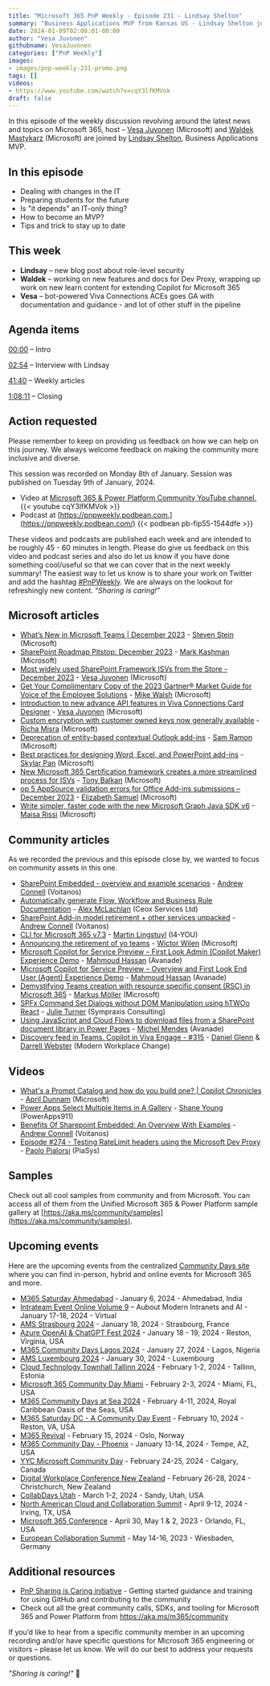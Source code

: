 ```yaml
---
title: "Microsoft 365 PnP Weekly - Episode 231 - Lindsay Shelton"
summary: "Business Applications MVP from Kansas US - Lindsay Shelton joins Microsoft’s Vesa Juvonen and Waldek Mastykarz in a discussion on her career path and community involvement."
date: 2024-01-09T02:00:01-00:00
author: "Vesa Juvonen"
githubname: VesaJuvonen
categories: ["PnP Weekly"]
images:
- images/pnp-weekly-231-promo.png
tags: []
videos:
- https://www.youtube.com/watch?v=cqY3lfKMVok
draft: false
---
```


In this episode of the weekly discussion revolving around the latest news and topics on Microsoft 365, host – [Vesa Juvonen](http://twitter.com/vesajuvonen) (Microsoft) and [Waldek Mastykarz](http://twitter.com/waldekm) (Microsoft) are joined by [Lindsay Shelton](https://twitter.com/LShelton_Tech), Business Applications MVP.


## In this episode

- Dealing with changes in the IT
- Preparing students for the future
- Is "it depends" an IT-only thing?
- How to become an MVP?
- Tips and trick to stay up to date

## This week

- **Lindsay** – new blog post about role-level security
- **Waldek** – working on new features and docs for Dev Proxy, wrapping up work on new learn content for extending Copilot for Microsoft 365
- **Vesa** – bot-powered Viva Connections ACEs goes GA with documentation and guidance - and lot of other stuff in the pipeline


## Agenda items

[00:00](https://www.youtube.com/watch?v=cqY3lfKMVok&t=0s) – Intro

[02:54](https://www.youtube.com/watch?v=cqY3lfKMVok&t=174s) – Interview with Lindsay

[41:40](https://www.youtube.com/watch?v=cqY3lfKMVok&t=2500s) – Weekly articles

[1:08:11](https://www.youtube.com/watch?v=cqY3lfKMVok&t=4091s) – Closing

## Action requested

Please remember to keep on providing us feedback on how we can help on this journey. We always welcome feedback on making the community more inclusive and diverse.

This session was recorded on Monday 8th of January. Session was published on Tuesday 9th of January, 2024.

*   Video at [Microsoft 365 & Power Platform Community YouTube channel.](https://aka.ms/m365pnp-videos)
    {{< youtube cqY3lfKMVok >}}
*   Podcast at [https://pnpweekly.podbean.com.](https://pnpweekly.podbean.com/)
    {{< podbean pb-fip55-1544dfe >}}

These videos and podcasts are published each week and are intended to be roughly 45 - 60 minutes in length.  Please do give us feedback on this video and podcast series and also do let us know if you have done something cool/useful so that we can cover that in the next weekly summary! The easiest way to let us know is to share your work on Twitter and add the hashtag [#PnPWeekly](https://twitter.com/search?q=%23pnpweekly). We are always on the lookout for refreshingly new content. “_Sharing is caring!”_ 

## Microsoft articles

* [What’s New in Microsoft Teams | December 2023](https://techcommunity.microsoft.com/t5/microsoft-teams-blog/what-s-new-in-microsoft-teams-december-2023/ba-p/4019984) - [Steven Stein](https://www.linkedin.com/in/steven-stein-219a8251/) (Microsoft)
* [SharePoint Roadmap Pitstop: December 2023](https://techcommunity.microsoft.com/t5/microsoft-sharepoint-blog/sharepoint-roadmap-pitstop-december-2023/ba-p/4016731) - [Mark Kashman](https://www.linkedin.com/in/mark-kashman/) (Microsoft)
* [Most widely used SharePoint Framework ISVs from the Store - December 2023](https://techcommunity.microsoft.com/t5/microsoft-sharepoint-blog/most-widely-used-sharepoint-framework-isvs-from-the-store/ba-p/4023737) - [Vesa Juvonen](https://www.linkedin.com/in/vesajuvonen/) (Microsoft)
* [Get Your Complimentary Copy of the 2023 Gartner® Market Guide for Voice of the Employee Solutions](https://techcommunity.microsoft.com/t5/microsoft-viva-blog/get-your-complimentary-copy-of-the-2023-gartner-market-guide-for/ba-p/4019947) - [Mike Walsh](https://www.linkedin.com/in/mikenwalsh/) (Microsoft)
* [Introduction to new advance API features in Viva Connections Card Designer](https://techcommunity.microsoft.com/t5/viva-connections-blog/introduction-to-new-advance-api-features-in-viva-connections/ba-p/4007954) - [Vesa Juvonen](https://www.linkedin.com/in/vesajuvonen/) (Microsoft)
* [Custom encryption with customer owned keys now generally available](https://devblogs.microsoft.com/microsoft365dev/custom-encryption-with-customer-owned-keys-now-generally-available/) - [Richa Misra](https://www.linkedin.com/in/richam2/) (Microsoft)
* [Deprecation of entity-based contextual Outlook add-ins](https://devblogs.microsoft.com/microsoft365dev/deprecation-of-entity-based-contextual-outlook-add-ins/) - [Sam Ramon](https://www.linkedin.com/in/samantharamon/) (Microsoft)
* [Best practices for designing Word, Excel, and PowerPoint add-ins](https://devblogs.microsoft.com/microsoft365dev/best-practices-for-designing-word-excel-and-powerpoint-add-ins/) - [Skylar Pan](https://www.linkedin.com/in/skylar-pan-4566617b/) (Microsoft)
* [New Microsoft 365 Certification framework creates a more streamlined process for ISVs](https://devblogs.microsoft.com/microsoft365dev/new-microsoft-365-certification-framework-creates-a-more-streamlined-process-for-isvs/) - [Tony Balkan](https://www.linkedin.com/in/tony-balkan/) (Microsoft)
* [op 5 AppSource validation errors for Office Add-ins submissions – December 2023](https://devblogs.microsoft.com/microsoft365dev/top-5-appsource-validation-errors-for-office-add-ins-submissions-december-2023/) - [Elizabeth Samuel](https://www.linkedin.com/in/elizabeth-samuel-9a1629153/) (Microsoft)
* [Write simpler, faster code with the new Microsoft Graph Java SDK v6](https://devblogs.microsoft.com/microsoft365dev/write-simpler-faster-code-with-the-new-microsoft-graph-java-sdk-v6/) - [Maisa Rissi](https://www.linkedin.com/in/maisarissi/) (Microsoft)

## Community articles

As we recorded the previous and this episode close by, we wanted to focus on community assets in this one.

* [SharePoint Embedded - overview and example scenarios](https://www.voitanos.io/blog/sharepoint-embedded-overview/) - [Andrew Connell](https://www.linkedin.com/in/andrewconnell/) (Voitanos)
* [Automatically generate Flow, Workflow and Business Rule Documentation](https://pnp.github.io/blog/post/automatically-generate-flow-workflow-business-rule-documentation/) - [Alex McLachlan](https://www.linkedin.com/in/alexjlmclachlan/) (Ceox Services Ltd)
* [SharePoint Add-in model retirement + other services unpacked](https://www.voitanos.io/blog/sharepoint-add-in-model-retirement-other-services-unpacked/) - [Andrew Connell](https://www.linkedin.com/in/andrewconnell/) (Voitanos)
* [CLI for Microsoft 365 v7.3](https://pnp.github.io/blog/cli-for-microsoft-365/cli-for-microsoft-365-v7-3/) - [Martin Lingstuyl](https://www.linkedin.com/in/martinlingstuyl/) (I4-YOU)
* [Announcing the retirement of yo teams](https://pnp.github.io/blog/post/yo-teams-retirement/) - [Wictor Wilen](https://www.linkedin.com/in/wictorwilen/) (Microsoft)
* [Microsoft Copilot for Service Preview – First Look Admin (Copilot Maker) Experience Demo](https://www.linkedin.com/posts/mahmoudhamedhassan_microsoftcopilottips-modernworkplaceai-activity-7150077170168520705-UVI4/) - [Mahmoud Hassan](https://www.linkedin.com/in/mahmoudhamedhassan/) (Avanade)
* [Microsoft Copilot for Service Preview – Overview and First Look End User (Agent) Experience Demo](https://www.linkedin.com/posts/mahmoudhamedhassan_microsoftcopilottips-modernworkplaceai-activity-7149419347013165056-6zA7) - [Mahmoud Hassan](https://www.linkedin.com/in/mahmoudhamedhassan/) (Avanade)
* [Demystifying Teams creation with resource specific consent (RSC) in Microsoft 365](https://mmsharepoint.wordpress.com/2023/12/18/demystifying-teams-creation-with-resource-specific-consent-rsc-in-microsoft-365/) - [Markus Möller](https://www.linkedin.com/in/markus-moeller-25b72821/) (Microsoft)
* [SPFx Command Set Dialogs without DOM Manipulation using hTWOo React](https://julieturner.net/post/htwoo-dialogs-command/) - [Julie Turner](https://www.linkedin.com/in/juliemturner/) (Sympraxis Consulting)
* [Using JavaScript and Cloud Flows to download files from a SharePoint document library in Power Pages](https://michelcarlo.com/2023/12/27/using-javascript-and-cloud-flows-to-download-files-from-a-sharepoint-document-library-in-power-pages/) - [Michel Mendes](https://www.linkedin.com/in/michelcarlo/) (Avanade)
* [Discovery feed in Teams. Copilot in Viva Engage - #315](https://www.messagecentershow.com/e/discovery-feed-in-teams-copilot-in-viva-engage-315/) - [Daniel Glenn](https://www.linkedin.com/in/danielglenn/) & [Darrell Webster](https://www.linkedin.com/in/darrellwebster/) (Modern Workplace Change)

## Videos

* [What's a Prompt Catalog and how do you build one? | Copilot Chronicles](https://www.youtube.com/watch?v=bgzSSOC52DE) - [April Dunnam](https://www.linkedin.com/in/aprildunnam/) (Microsoft)
* [Power Apps Select Multiple Items in A Gallery](https://www.youtube.com/watch?v=wpZbYPvPO68) - [Shane Young](https://www.linkedin.com/in/cincyshane/) (PowerApps911)
* [Benefits Of Sharepoint Embedded: An Overview With Examples](https://www.youtube.com/watch?v=gEU8NxNWLCI) - [Andrew Connell](https://www.linkedin.com/in/andrewconnell/) (Voitanos)
* [Episode #274 - Testing RateLimit headers using the Microsoft Dev Proxy](https://www.youtube.com/watch?v=_l_TqUMXPy8) - [Paolo Pialorsi](https://www.linkedin.com/in/paolopialorsi/) (PiaSys)

## Samples

Check out all cool samples from community and from Microsoft. You can access all of them from the Unified Microsoft 365 & Power Platform sample gallery at [https://aka.ms/community/samples](https://aka.ms/community/samples). 

## Upcoming events

Here are the upcoming events from the centralized [Community Days site](https://communitydays.org/events?when=upcoming) where you can find in-person, hybrid and online events for Microsoft 365 and more.

* [M365 Saturday Ahmedabad](https://www.communitydays.org/event/2024-01-13/m365-community-day-phoenix) - January 6, 2024 - Ahmedabad, India
* [Intrateam Event Online Volume 9](https://communitydays.org/event/2024-01-17/intrateam-event-online-volume-9-about-modern-intranets-and-ai) – Aubout Modern Intranets and AI - January 17-18, 2024 - Virtual
* [AMS Strasbourg 2024](https://communitydays.org/event/2024-01-18/ams-strasbourg-2024) - January 18, 2024 - Strasbourg, France
* [Azure OpenAI & ChatGPT Fest 2024](https://communitydays.org/event/2024-01-18/azure-openai-and-chatgpt-fest-2024) - January 18 - 19, 2024 - Reston, Virginia, USA
* [M365 Community Days Lagos 2024](https://communitydays.org/event/2024-01-27/m365-community-days-lagos-2023) - January 27, 2024 - Lagos, Nigeria
* [AMS Luxembourg 2024](https://communitydays.org/event/2024-01-30/ams-luxembourg-2024) - January 30, 2024 - Luxembourg
* [Cloud Technology Townhall Tallinn 2024](https://www.communitydays.org/event/2024-02-01/cloud-technology-townhall-tallinn-2024) - February 1-2, 2024 - Tallinn, Estonia
* [Microsoft 365 Community Day Miami](https://www.communitydays.org/event/2024-02-02/microsoft-365-community-day-miami) - February 2-3, 2024 - Miami, FL, USA
* [M365 Community Days at Sea 2024](https://www.communitydays.org/event/2024-02-04/m365-community-days-at-sea-2024) - February 4-11, 2024, Royal Caribbean Oasis of the Seas, USA
* [M365 Saturday DC - A Community Day Event](https://www.communitydays.org/event/2024-02-10/m365-saturday-dc-a-community-day-event) - February 10, 2024 - Reston, VA, USA
* [M365 Revival](https://www.communitydays.org/event/2024-02-15/m365-revival) - February 15, 2024 - Oslo, Norway
* [M365 Community Day - Phoenix](https://www.communitydays.org/event/2024-01-13/m365-community-day-phoenix) - January 13-14, 2024 - Tempe, AZ, USA
* [YYC Microsoft Community Day](https://www.communitydays.org/event/2024-02-24/yyc-microsoft-community-day) - February 24-25, 2024 - Calgary, Canada
* [Digital Workplace Conference New Zealand](https://www.communitydays.org/event/2024-02-27/digital-workplace-conference-new-zealand) - February 26-28, 2024 - Christchurch, New Zealand
* [CollabDays Utah](https://www.communitydays.org/event/2024-03-01/collabdays-utah) - March 1-2, 2024 - Sandy, Utah, USA
* [North American Cloud and Collaboration Summit](https://www.communitydays.org/event/2024-04-09/north-american-cloud-and-collaboration-summit) - April 9-12, 2024 - Irving, TX, USA
* [Microsoft 365 Conference](https://m365conf.com/#!/) - April 30, May 1 & 2, 2023 - Orlando, FL, USA
* [European Collaboration Summit](https://collabsummit.eu/) - May 14-16, 2023 - Wiesbaden, Germany

## Additional resources

* [PnP Sharing is Caring initiative](https://aka.ms/sharing-is-caring) - Getting started guidance and training for using GitHub and contributing to the community
* Check out all the great community calls, SDKs, and tooling for Microsoft 365 and Power Platform from <https://aka.ms/m365/community>

If you’d like to hear from a specific community member in an upcoming recording and/or have specific questions for Microsoft 365 engineering or visitors – please let us know. We will do our best to address your requests or questions.

_"Sharing is caring!"_ 🧡

